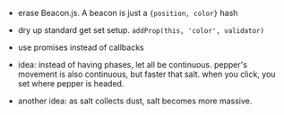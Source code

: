 - erase Beacon.js.  A beacon is just a `{position, color}` hash
- dry up standard get set setup. `addProp(this, 'color', validator)`
- use promises instead of callbacks


- idea: instead of having phases, let all be continuous. pepper's movement is also continuous, but faster that salt.  when you click, you set where pepper is headed.
- another idea: as salt collects dust, salt becomes more massive.
